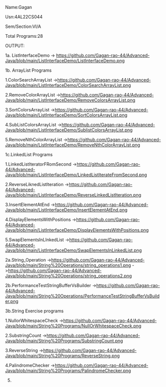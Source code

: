 
Name:Gagan

Usn:4AL22CS044

Sem/Section:VI/A

Total Programs:28


  OUTPUT:
  
  1a. ListInterfaceDemo -> https://github.com/Gagan-rao-44/Advanced-Java/blob/main/ListInterfaceDemo/ListInterfaceDemo.png

  1b. ArrayList Programs

  1.ColorSearchArrayList ->https://github.com/Gagan-rao-44/Advanced-Java/blob/main/ListInterfaceDemo/ColorSearchArrayList.png
  
  2.RemoveColorArrayList ->https://github.com/Gagan-rao-44/Advanced-Java/blob/main/ListInterfaceDemo/RemoveColorsArrayList.png

  3.SortColorsArrayList ->https://github.com/Gagan-rao-44/Advanced-Java/blob/main/ListInterfaceDemo/SortColorsArrayList.png

  4.SubListColorsArrayList ->https://github.com/Gagan-rao-44/Advanced-Java/blob/main/ListInterfaceDemo/SublistColorsArrayList.png

  5.RemoveNthColorArrayList ->https://github.com/Gagan-rao-44/Advanced-Java/blob/main/ListInterfaceDemo/RemoveNthColorArrayList.png

1c.LinkedList Programs

  1.LinkedListIteratorFRomSecond ->https://github.com/Gagan-rao-44/Advanced-Java/blob/main/ListInterfaceDemo/LinkedListIterateFromSecond.png

  2.ReverseLiknedListIteration ->https://github.com/Gagan-rao-44/Advanced-Java/blob/main/ListInterfaceDemo/ReverseLinkedListIteration.png

  3.InsertElementAtEnd ->https://github.com/Gagan-rao-44/Advanced-Java/blob/main/ListInterfaceDemo/InsertElementAtEnd.png

  4.DisplayElementsWithPositions ->https://github.com/Gagan-rao-44/Advanced-Java/blob/main/ListInterfaceDemo/DisplayElementsWithPositions.png

  5.SwapElementsInLInkedList ->https://github.com/Gagan-rao-44/Advanced-Java/blob/main/ListInterfaceDemo/SwapElementsInLinkedList.png

2a.String_Operation ->https://github.com/Gagan-rao-44/Advanced-Java/blob/main/String%20Operations/string_operations1.png
                    ->https://github.com/Gagan-rao-44/Advanced-Java/blob/main/String%20Operations/string_operations2.png

2b.PerformanceTestStringBufferVsBuilder ->https://github.com/Gagan-rao-44/Advanced-Java/blob/main/String%20Operations/PerformanceTestStringBufferVsBuilder.png

3b.String Exercise programs

1.NullorWhitespaceCheck ->https://github.com/Gagan-rao-44/Advanced-Java/blob/main/String%20Programs/NullOrWhitespaceCheck.png

2.SubstringCount ->https://github.com/Gagan-rao-44/Advanced-Java/blob/main/String%20Programs/SubstringCount.png

3.ReverseString ->https://github.com/Gagan-rao-44/Advanced-Java/blob/main/String%20Programs/ReverseString.png

4.PalindromeChecker ->https://github.com/Gagan-rao-44/Advanced-Java/blob/main/String%20Programs/PalindromeChecker.png

5.












